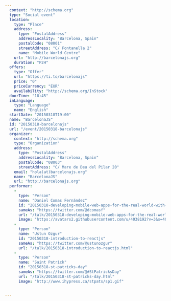 ```yaml
---
  context: "http://schema.org"
  type: "Social event"
  location: 
    type: "Place"
    address: 
      type: "PostalAddress"
      addressLocality: "Barcelona, Spain"
      postalCode: "08001"
      streetAddress: "C/ Fontanella 2"
      name: "Mobile World Centre"
    url: "http://barcelonajs.org"
    duration: "P2H"
  offers: 
    type: "Offer"
    url: "https://ti.to/barcelonajs"
    price: "0"
    priceCurrency: "EUR"
    availability: "http://schema.org/InStock"
  doorTime: "18:45"
  inLanguage: 
    type: "Language"
    name: "English"
  startDate: "20150318T19:00"
  name: "BarcelonaJS"
  id: "20150318-barcelonajs"
  url: "/event/20150318-barcelonajs"
  organizer: 
    context: "http://schema.org"
    type: "Organization"
    address: 
      type: "PostalAddress"
      addressLocality: "Barcelona, Spain"
      postalCode: "08003"
      streetAddress: "C/ Mare de Deu del Pilar 20"
    email: "hola(at)barcelonajs.org"
    name: "BarcelonaJS"
    url: "http://barcelonajs.org"
  performer: 
    - 
      type: "Person"
      name: "Daniel Comas Fernández"
      id: "20150318-developing-mobile-web-apps-for-the-real-world-with-ionic-framework"
      sameAs: "https://twitter.com/@dcomasf"
      url: "/talk/20150318-developing-mobile-web-apps-for-the-real-world-with-ionic-framework.html"
      image: "https://avatars2.githubusercontent.com/u/4038192?v=3&s=400"
    - 
      type: "Person"
      name: "Ustun Ozgur"
      id: "20150318-introduction-to-reactjs"
      sameAs: "https://twitter.com/@ustunozgur"
      url: "/talk/20150318-introduction-to-reactjs.html"
    - 
      type: "Person"
      name: "Saint Patrick"
      id: "20150318-st-patricks-day"
      sameAs: "https://twitter.com/@#StPatricksDay"
      url: "/talk/20150318-st-patricks-day.html"
      image: "http://www.ihypress.ca/stpats/sp1.gif"


---
```

